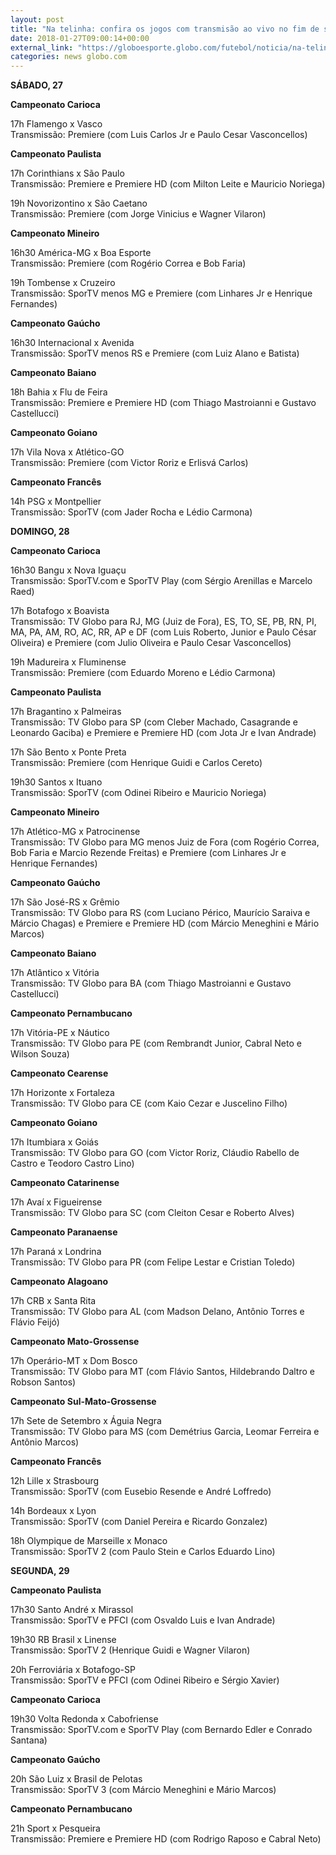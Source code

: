 ```yaml
---
layout: post
title: "Na telinha: confira os jogos com transmisão ao vivo no fim de semana"
date: 2018-01-27T09:00:14+00:00
external_link: "https://globoesporte.globo.com/futebol/noticia/na-telinha-confira-os-jogos-com-transmissao-ao-vivo-no-fim-de-semana.ghtml"
categories: news globo.com
---
```

 
 
 

 
 
 
 

**SÁBADO, 27**

 
 
 

**Campeonato Carioca**

 
 
 

17h Flamengo x Vasco  
Transmissão: Premiere (com Luis Carlos Jr e Paulo Cesar Vasconcellos)

 
 
 

**Campeonato Paulista**

 
 
 

17h Corinthians x São Paulo  
Transmissão: Premiere e Premiere HD (com Milton Leite e Mauricio Noriega)

 
 
 

19h Novorizontino x São Caetano  
Transmissão: Premiere (com Jorge Vinicius e Wagner Vilaron)

 
 
 

**Campeonato Mineiro**

 
 
 

16h30 América-MG x Boa Esporte  
Transmissão: Premiere (com Rogério Correa e Bob Faria)

 
 
 

19h Tombense x Cruzeiro  
Transmissão: SporTV menos MG e Premiere (com Linhares Jr e Henrique Fernandes)

 
 
 

**Campeonato Gaúcho**

 
 
 

16h30 Internacional x Avenida  
Transmissão: SporTV menos RS e Premiere (com Luiz Alano e Batista)

 
 
 

**Campeonato Baiano**

 
 
 

18h Bahia x Flu de Feira  
Transmissão: Premiere e Premiere HD (com Thiago Mastroianni e Gustavo Castellucci)

 
 
 

**Campeonato Goiano**

 
 
 

17h Vila Nova x Atlético-GO  
Transmissão: Premiere (com Victor Roriz e Erlisvá Carlos)

 
 
 

**Campeonato Francês**

 
 
 

14h PSG x Montpellier  
Transmissão: SporTV (com Jader Rocha e Lédio Carmona)

 
 
 

**DOMINGO, 28**

 
 
 

**Campeonato Carioca**

 
 
 

16h30 Bangu x Nova Iguaçu  
Transmissão: SporTV.com e SporTV Play (com Sérgio Arenillas e Marcelo Raed)

 
 
 

17h Botafogo x Boavista  
Transmissão: TV Globo para RJ, MG (Juiz de Fora), ES, TO, SE, PB, RN, PI, MA, PA, AM, RO, AC, RR, AP e DF (com Luis Roberto, Junior e Paulo César Oliveira) e Premiere (com Julio Oliveira e Paulo Cesar Vasconcellos)

 
 
 

19h Madureira x Fluminense  
Transmissão: Premiere (com Eduardo Moreno e Lédio Carmona)

 
 
 

**Campeonato Paulista**

 
 
 

17h Bragantino x Palmeiras  
Transmissão: TV Globo para SP (com Cleber Machado, Casagrande e Leonardo Gaciba) e Premiere e Premiere HD (com Jota Jr e Ivan Andrade)

 
 
 

17h São Bento x Ponte Preta  
Transmissão: Premiere (com Henrique Guidi e Carlos Cereto)

 
 
 

19h30 Santos x Ituano  
Transmissão: SporTV (com Odinei Ribeiro e Mauricio Noriega)

 
 
 

**Campeonato Mineiro**

 
 
 

17h Atlético-MG x Patrocinense  
Transmissão: TV Globo para MG menos Juiz de Fora (com Rogério Correa, Bob Faria e Marcio Rezende Freitas) e Premiere (com Linhares Jr e Henrique Fernandes)

 
 
 

 
 
 

**Campeonato Gaúcho**

 
 
 

17h São José-RS x Grêmio  
Transmissão: TV Globo para RS (com Luciano Périco, Maurício Saraiva e Márcio Chagas) e Premiere e Premiere HD (com Márcio Meneghini e Mário Marcos)

 
 
 

**Campeonato Baiano**

 
 
 

17h Atlântico x Vitória  
Transmissão: TV Globo para BA (com Thiago Mastroianni e Gustavo Castellucci)

 
 
 

**Campeonato Pernambucano**

 
 
 

17h Vitória-PE x Náutico  
Transmissão: TV Globo para PE (com Rembrandt Junior, Cabral Neto e Wilson Souza)

 
 
 

**Campeonato Cearense**

 
 
 

17h Horizonte x Fortaleza  
Transmissão: TV Globo para CE (com Kaio Cezar e Juscelino Filho)

 
 
 

**Campeonato Goiano**

 
 
 

17h Itumbiara x Goiás  
Transmissão: TV Globo para GO (com Victor Roriz, Cláudio Rabello de Castro e Teodoro Castro Lino)

 
 
 

**Campeonato Catarinense**

 
 
 

17h Avaí x Figueirense  
Transmissão: TV Globo para SC (com Cleiton Cesar e Roberto Alves)

 
 
 

**Campeonato Paranaense**

 
 
 

17h Paraná x Londrina  
Transmissão: TV Globo para PR (com Felipe Lestar e Cristian Toledo)

 
 
 

**Campeonato Alagoano**

 
 
 

17h CRB x Santa Rita  
Transmissão: TV Globo para AL (com Madson Delano, Antônio Torres e Flávio Feijó)

 
 
 

**Campeonato Mato-Grossense**

 
 
 

17h Operário-MT x Dom Bosco  
Transmissão: TV Globo para MT (com Flávio Santos, Hildebrando Daltro e Robson Santos)

 
 
 

**Campeonato Sul-Mato-Grossense**

 
 
 

17h Sete de Setembro x Águia Negra  
Transmissão: TV Globo para MS (com Demétrius Garcia, Leomar Ferreira e Antônio Marcos)

 
 
 

**Campeonato Francês**

 
 
 

12h Lille x Strasbourg  
Transmissão: SporTV (com Eusebio Resende e André Loffredo)

 
 
 

14h Bordeaux x Lyon   
Transmissão: SporTV (com Daniel Pereira e Ricardo Gonzalez)

 
 
 

18h Olympique de Marseille x Monaco  
Transmissão: SporTV 2 (com Paulo Stein e Carlos Eduardo Lino)

 
 
 

**SEGUNDA, 29**

 
 
 

**Campeonato Paulista**

 
 
 

17h30 Santo André x Mirassol  
Transmissão: SporTV e PFCI (com Osvaldo Luis e Ivan Andrade)

 
 
 

19h30 RB Brasil x Linense  
Transmissão: SporTV 2 (Henrique Guidi e Wagner Vilaron)

 
 
 

20h Ferroviária x Botafogo-SP  
Transmissão: SporTV e PFCI (com Odinei Ribeiro e Sérgio Xavier)

 
 
 

**Campeonato Carioca**

 
 
 

19h30 Volta Redonda x Cabofriense  
Transmissão: SporTV.com e SporTV Play (com Bernardo Edler e Conrado Santana)

 
 
 

 
 
 

**Campeonato Gaúcho**

 
 
 

20h São Luiz x Brasil de Pelotas  
Transmissão: SporTV 3 (com Márcio Meneghini e Mário Marcos)

 
 
 

**Campeonato Pernambucano**

 
 
 
 

21h Sport x Pesqueira  
Transmissão: Premiere e Premiere HD (com Rodrigo Raposo e Cabral Neto)

 
 
 

